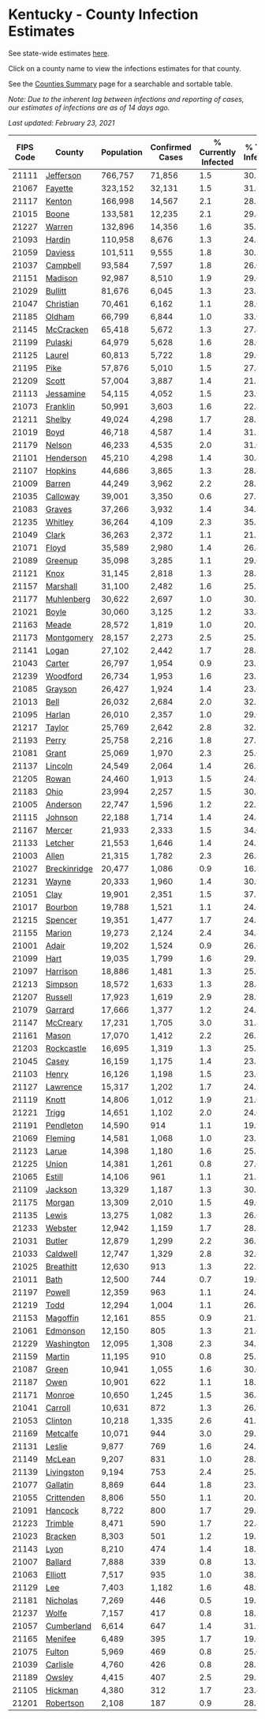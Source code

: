 # Kentucky - County Infection Estimates

See state-wide estimates [here](/infections/us-ky).

Click on a county name to view the infections estimates for that county.

See the [Counties Summary](/infections/summary-counties) page for a searchable and sortable table.

*Note: Due to the inherent lag between infections and reporting of cases, our estimates of infections are as of 14 days ago.*

*Last updated: February 23, 2021*

|   FIPS Code |                       County |   Population |   Confirmed Cases |   % Currently Infected |   % Total Infected |
|-------------|------------------------------|--------------|-------------------|------------------------|--------------------|
|       21111 |       [Jefferson](jefferson) |      766,757 |            71,856 |                    1.5 |               30.2 |
|       21067 |           [Fayette](fayette) |      323,152 |            32,131 |                    1.5 |               31.6 |
|       21117 |             [Kenton](kenton) |      166,998 |            14,567 |                    2.1 |               28.3 |
|       21015 |               [Boone](boone) |      133,581 |            12,235 |                    2.1 |               29.4 |
|       21227 |             [Warren](warren) |      132,896 |            14,356 |                    1.6 |               35.5 |
|       21093 |             [Hardin](hardin) |      110,958 |             8,676 |                    1.3 |               24.8 |
|       21059 |           [Daviess](daviess) |      101,511 |             9,555 |                    1.8 |               30.5 |
|       21037 |         [Campbell](campbell) |       93,584 |             7,597 |                    1.8 |               26.0 |
|       21151 |           [Madison](madison) |       92,987 |             8,510 |                    1.9 |               29.0 |
|       21029 |           [Bullitt](bullitt) |       81,676 |             6,045 |                    1.3 |               23.5 |
|       21047 |       [Christian](christian) |       70,461 |             6,162 |                    1.1 |               28.0 |
|       21185 |             [Oldham](oldham) |       66,799 |             6,844 |                    1.0 |               33.0 |
|       21145 |       [McCracken](mccracken) |       65,418 |             5,672 |                    1.3 |               27.4 |
|       21199 |           [Pulaski](pulaski) |       64,979 |             5,628 |                    1.6 |               28.0 |
|       21125 |             [Laurel](laurel) |       60,813 |             5,722 |                    1.8 |               29.6 |
|       21195 |                 [Pike](pike) |       57,876 |             5,010 |                    1.5 |               27.4 |
|       21209 |               [Scott](scott) |       57,004 |             3,887 |                    1.4 |               21.7 |
|       21113 |       [Jessamine](jessamine) |       54,115 |             4,052 |                    1.5 |               23.9 |
|       21073 |         [Franklin](franklin) |       50,991 |             3,603 |                    1.6 |               22.4 |
|       21211 |             [Shelby](shelby) |       49,024 |             4,298 |                    1.7 |               28.1 |
|       21019 |                 [Boyd](boyd) |       46,718 |             4,587 |                    1.4 |               31.2 |
|       21179 |             [Nelson](nelson) |       46,233 |             4,535 |                    2.0 |               31.0 |
|       21101 |       [Henderson](henderson) |       45,210 |             4,298 |                    1.4 |               30.4 |
|       21107 |           [Hopkins](hopkins) |       44,686 |             3,865 |                    1.3 |               28.8 |
|       21009 |             [Barren](barren) |       44,249 |             3,962 |                    2.2 |               28.1 |
|       21035 |         [Calloway](calloway) |       39,001 |             3,350 |                    0.6 |               27.5 |
|       21083 |             [Graves](graves) |       37,266 |             3,932 |                    1.4 |               34.8 |
|       21235 |           [Whitley](whitley) |       36,264 |             4,109 |                    2.3 |               35.5 |
|       21049 |               [Clark](clark) |       36,263 |             2,372 |                    1.1 |               21.1 |
|       21071 |               [Floyd](floyd) |       35,589 |             2,980 |                    1.4 |               26.4 |
|       21089 |           [Greenup](greenup) |       35,098 |             3,285 |                    1.1 |               29.6 |
|       21121 |                 [Knox](knox) |       31,145 |             2,818 |                    1.3 |               28.8 |
|       21157 |         [Marshall](marshall) |       31,100 |             2,482 |                    1.6 |               25.5 |
|       21177 |     [Muhlenberg](muhlenberg) |       30,622 |             2,697 |                    1.0 |               30.8 |
|       21021 |               [Boyle](boyle) |       30,060 |             3,125 |                    1.2 |               33.4 |
|       21163 |               [Meade](meade) |       28,572 |             1,819 |                    1.0 |               20.2 |
|       21173 |     [Montgomery](montgomery) |       28,157 |             2,273 |                    2.5 |               25.5 |
|       21141 |               [Logan](logan) |       27,102 |             2,442 |                    1.7 |               28.8 |
|       21043 |             [Carter](carter) |       26,797 |             1,954 |                    0.9 |               23.1 |
|       21239 |         [Woodford](woodford) |       26,734 |             1,953 |                    1.6 |               23.5 |
|       21085 |           [Grayson](grayson) |       26,427 |             1,924 |                    1.4 |               23.6 |
|       21013 |                 [Bell](bell) |       26,032 |             2,684 |                    2.0 |               32.5 |
|       21095 |             [Harlan](harlan) |       26,010 |             2,357 |                    1.0 |               29.0 |
|       21217 |             [Taylor](taylor) |       25,769 |             2,642 |                    2.8 |               32.2 |
|       21193 |               [Perry](perry) |       25,758 |             2,216 |                    1.8 |               27.3 |
|       21081 |               [Grant](grant) |       25,069 |             1,970 |                    2.3 |               25.0 |
|       21137 |           [Lincoln](lincoln) |       24,549 |             2,064 |                    1.4 |               26.8 |
|       21205 |               [Rowan](rowan) |       24,460 |             1,913 |                    1.5 |               24.6 |
|       21183 |                 [Ohio](ohio) |       23,994 |             2,257 |                    1.5 |               30.8 |
|       21005 |         [Anderson](anderson) |       22,747 |             1,596 |                    1.2 |               22.5 |
|       21115 |           [Johnson](johnson) |       22,188 |             1,714 |                    1.4 |               24.4 |
|       21167 |             [Mercer](mercer) |       21,933 |             2,333 |                    1.5 |               34.0 |
|       21133 |           [Letcher](letcher) |       21,553 |             1,646 |                    1.4 |               24.2 |
|       21003 |               [Allen](allen) |       21,315 |             1,782 |                    2.3 |               26.8 |
|       21027 | [Breckinridge](breckinridge) |       20,477 |             1,086 |                    0.9 |               16.8 |
|       21231 |               [Wayne](wayne) |       20,333 |             1,960 |                    1.4 |               30.9 |
|       21051 |                 [Clay](clay) |       19,901 |             2,351 |                    1.5 |               37.5 |
|       21017 |           [Bourbon](bourbon) |       19,788 |             1,521 |                    1.1 |               24.6 |
|       21215 |           [Spencer](spencer) |       19,351 |             1,477 |                    1.7 |               24.2 |
|       21155 |             [Marion](marion) |       19,273 |             2,124 |                    2.4 |               34.8 |
|       21001 |               [Adair](adair) |       19,202 |             1,524 |                    0.9 |               26.6 |
|       21099 |                 [Hart](hart) |       19,035 |             1,799 |                    1.6 |               29.7 |
|       21097 |         [Harrison](harrison) |       18,886 |             1,481 |                    1.3 |               25.9 |
|       21213 |           [Simpson](simpson) |       18,572 |             1,633 |                    1.3 |               28.4 |
|       21207 |           [Russell](russell) |       17,923 |             1,619 |                    2.9 |               28.9 |
|       21079 |           [Garrard](garrard) |       17,666 |             1,377 |                    1.2 |               24.8 |
|       21147 |         [McCreary](mccreary) |       17,231 |             1,705 |                    3.0 |               31.4 |
|       21161 |               [Mason](mason) |       17,070 |             1,412 |                    2.2 |               26.3 |
|       21203 |     [Rockcastle](rockcastle) |       16,695 |             1,319 |                    1.3 |               25.3 |
|       21045 |               [Casey](casey) |       16,159 |             1,175 |                    1.4 |               23.5 |
|       21103 |               [Henry](henry) |       16,126 |             1,198 |                    1.5 |               23.6 |
|       21127 |         [Lawrence](lawrence) |       15,317 |             1,202 |                    1.7 |               24.9 |
|       21119 |               [Knott](knott) |       14,806 |             1,012 |                    1.9 |               21.0 |
|       21221 |               [Trigg](trigg) |       14,651 |             1,102 |                    2.0 |               24.0 |
|       21191 |       [Pendleton](pendleton) |       14,590 |               914 |                    1.1 |               19.9 |
|       21069 |           [Fleming](fleming) |       14,581 |             1,068 |                    1.0 |               23.5 |
|       21123 |               [Larue](larue) |       14,398 |             1,180 |                    1.6 |               25.7 |
|       21225 |               [Union](union) |       14,381 |             1,261 |                    0.8 |               27.6 |
|       21065 |             [Estill](estill) |       14,106 |               961 |                    1.1 |               21.2 |
|       21109 |           [Jackson](jackson) |       13,329 |             1,187 |                    1.3 |               30.1 |
|       21175 |             [Morgan](morgan) |       13,309 |             2,010 |                    1.5 |               49.6 |
|       21135 |               [Lewis](lewis) |       13,275 |             1,082 |                    1.3 |               26.0 |
|       21233 |           [Webster](webster) |       12,942 |             1,159 |                    1.7 |               28.8 |
|       21031 |             [Butler](butler) |       12,879 |             1,299 |                    2.2 |               36.1 |
|       21033 |         [Caldwell](caldwell) |       12,747 |             1,329 |                    2.8 |               32.6 |
|       21025 |       [Breathitt](breathitt) |       12,630 |               913 |                    1.3 |               22.9 |
|       21011 |                 [Bath](bath) |       12,500 |               744 |                    0.7 |               19.0 |
|       21197 |             [Powell](powell) |       12,359 |               963 |                    1.1 |               24.3 |
|       21219 |                 [Todd](todd) |       12,294 |             1,004 |                    1.1 |               26.5 |
|       21153 |         [Magoffin](magoffin) |       12,161 |               855 |                    0.9 |               21.9 |
|       21061 |         [Edmonson](edmonson) |       12,150 |               805 |                    1.3 |               21.6 |
|       21229 |     [Washington](washington) |       12,095 |             1,308 |                    2.3 |               34.2 |
|       21159 |             [Martin](martin) |       11,195 |               910 |                    0.8 |               25.8 |
|       21087 |               [Green](green) |       10,941 |             1,055 |                    1.6 |               30.6 |
|       21187 |                 [Owen](owen) |       10,901 |               622 |                    1.1 |               18.2 |
|       21171 |             [Monroe](monroe) |       10,650 |             1,245 |                    1.5 |               36.8 |
|       21041 |           [Carroll](carroll) |       10,631 |               872 |                    1.3 |               26.9 |
|       21053 |           [Clinton](clinton) |       10,218 |             1,335 |                    2.6 |               41.9 |
|       21169 |         [Metcalfe](metcalfe) |       10,071 |               944 |                    3.0 |               29.2 |
|       21131 |             [Leslie](leslie) |        9,877 |               769 |                    1.6 |               24.5 |
|       21149 |             [McLean](mclean) |        9,207 |               831 |                    1.0 |               28.9 |
|       21139 |     [Livingston](livingston) |        9,194 |               753 |                    2.4 |               25.7 |
|       21077 |         [Gallatin](gallatin) |        8,869 |               644 |                    1.8 |               23.3 |
|       21055 |     [Crittenden](crittenden) |        8,806 |               550 |                    1.1 |               20.2 |
|       21091 |           [Hancock](hancock) |        8,722 |               800 |                    1.7 |               29.5 |
|       21223 |           [Trimble](trimble) |        8,471 |               590 |                    1.7 |               22.4 |
|       21023 |           [Bracken](bracken) |        8,303 |               501 |                    1.2 |               19.5 |
|       21143 |                 [Lyon](lyon) |        8,210 |               474 |                    1.4 |               18.5 |
|       21007 |           [Ballard](ballard) |        7,888 |               339 |                    0.8 |               13.9 |
|       21063 |           [Elliott](elliott) |        7,517 |               935 |                    1.0 |               38.8 |
|       21129 |                   [Lee](lee) |        7,403 |             1,182 |                    1.6 |               48.9 |
|       21181 |         [Nicholas](nicholas) |        7,269 |               446 |                    0.5 |               19.5 |
|       21237 |               [Wolfe](wolfe) |        7,157 |               417 |                    0.8 |               18.3 |
|       21057 |     [Cumberland](cumberland) |        6,614 |               647 |                    1.4 |               31.5 |
|       21165 |           [Menifee](menifee) |        6,489 |               395 |                    1.7 |               19.6 |
|       21075 |             [Fulton](fulton) |        5,969 |               469 |                    0.8 |               25.0 |
|       21039 |         [Carlisle](carlisle) |        4,760 |               426 |                    0.8 |               28.5 |
|       21189 |             [Owsley](owsley) |        4,415 |               407 |                    2.5 |               29.3 |
|       21105 |           [Hickman](hickman) |        4,380 |               312 |                    1.7 |               23.4 |
|       21201 |       [Robertson](robertson) |        2,108 |               187 |                    0.9 |               28.2 |